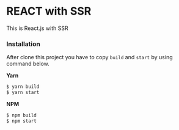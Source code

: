 # REACT with SSR

This is React.js with SSR

### Installation

After clone this project you have to copy `build` and `start` by using command below.

**Yarn**
```sh
$ yarn build
$ yarn start
```

**NPM**
```sh
$ npm build
$ npm start
```

